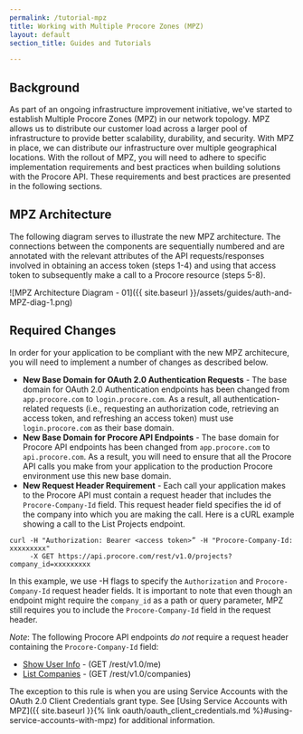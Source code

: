 ```yaml
---
permalink: /tutorial-mpz
title: Working with Multiple Procore Zones (MPZ)
layout: default
section_title: Guides and Tutorials

---
```


## Background

As part of an ongoing infrastructure improvement initiative, we've started to establish Multiple Procore Zones (MPZ) in our network topology.
MPZ allows us to distribute our customer load across a larger pool of infrastructure to provide better scalability, durability, and security.
With MPZ in place, we can distribute our infrastructure over multiple geographical locations.
With the rollout of MPZ, you will need to adhere to specific implementation requirements and best practices when building solutions with the Procore API.
These requirements and best practices are presented in the following sections.

## MPZ Architecture

The following diagram serves to illustrate the new MPZ architecture.
The connections between the components are sequentially numbered and are annotated with the relevant attributes of the API requests/responses involved in obtaining an access token (steps 1-4) and using that access token to subsequently make a call to a Procore resource (steps 5-8).

![MPZ Architecture Diagram - 01]({{ site.baseurl }}/assets/guides/auth-and-MPZ-diag-1.png)

## Required Changes

In order for your application to be compliant with the new MPZ architecure, you will need to implement a number of changes as described below.

- **New Base Domain for OAuth 2.0 Authentication Requests** - The base domain for OAuth 2.0 Authentication endpoints has been changed from `app.procore.com` to `login.procore.com`. As a result, all authentication-related requests (i.e., requesting an authorization code, retrieving an access token, and refreshing an access token) must use `login.procore.com` as their base domain.
- **New Base Domain for Procore API Endpoints** - The base domain for Procore API endpoints has been changed from `app.procore.com` to `api.procore.com`. As a result, you will need to ensure that all the Procore API calls you make from your application to the production Procore environment use this new base domain.
- **New Request Header Requirement** - Each call your application makes to the Procore API must contain a request header that includes the `Procore-Company-Id` field. This request header field specifies the id of the company into which you are making the call. Here is a cURL example showing a call to the List Projects endpoint.

```
curl -H "Authorization: Bearer <access token>” -H "Procore-Company-Id: xxxxxxxxx"
     -X GET https://api.procore.com/rest/v1.0/projects?company_id=xxxxxxxxx
```

In this example, we use -H flags to specify the `Authorization` and `Procore-Company-Id` request header fields.
It is important to note that even though an endpoint might require the `company_id` as a path or query parameter, MPZ still requires you to include the `Procore-Company-Id` field in the request header.

_Note_: The following Procore API endpoints _do not_ require a request header containing the `Procore-Company-Id` field:

- [Show User Info](https://developers.procore.com/reference/rest/v1/me) - (GET /rest/v1.0/me)
- [List Companies](https://developers.procore.com/reference/rest/v1/companies) - (GET /rest/v1.0/companies)

The exception to this rule is when you are using Service Accounts with the OAuth 2.0 Client Credentials grant type.
See [Using Service Accounts with MPZ]({{ site.baseurl }}{% link oauth/oauth_client_credentials.md %}#using-service-accounts-with-mpz) for additional information.

